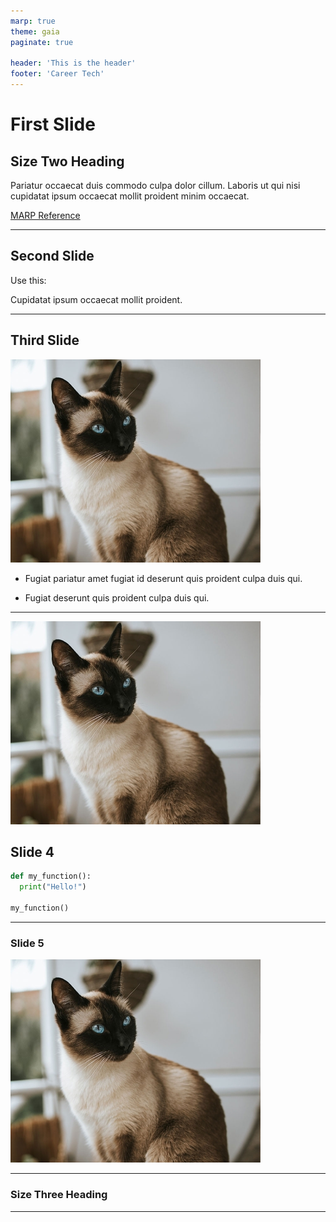 ```yaml
---
marp: true
theme: gaia
paginate: true

header: 'This is the header'
footer: 'Career Tech'
---
```


# First Slide
## Size Two Heading

Pariatur occaecat duis commodo culpa dolor cillum. Laboris ut qui nisi cupidatat ipsum occaecat mollit proident minim occaecat.

[MARP Reference](http://laravel-school.com/posts/markdown-to-slides-with-marp-for-vs-code-a-comprehensive-tutorial-100/)

---

<!-- _class: invert -->

## Second Slide

Use this:

Cupidatat ipsum occaecat mollit proident.

---

## Third Slide

![bg height: 400 left:50%](siamese.jpg)

- Fugiat pariatur amet fugiat id deserunt quis proident culpa duis qui.

- Fugiat deserunt quis proident culpa duis qui.

---
![bg left 80% Picture of a Siamese cat with bright blue eyes](siamese.jpg)

## Slide 4

```python
def my_function():
  print("Hello!")

my_function()
```

<!--
The io.Reader interface is a type you'll see all over the Go interface, with just one method. Let's look at that method's signature.

* In the return value n is the number of bytes read to the buffer
* err can include EOF for reaching the end of the input
* The part I found surprising was we don't return the bytes we read, we copy them to a buffer we pass in. And the reason why is-[CHANGE SLIDE]
-->

---
### Slide 5
![width:400px height:325px](siamese.jpg)

---

### Size Three Heading
<!-- header: Custom header -->

---




